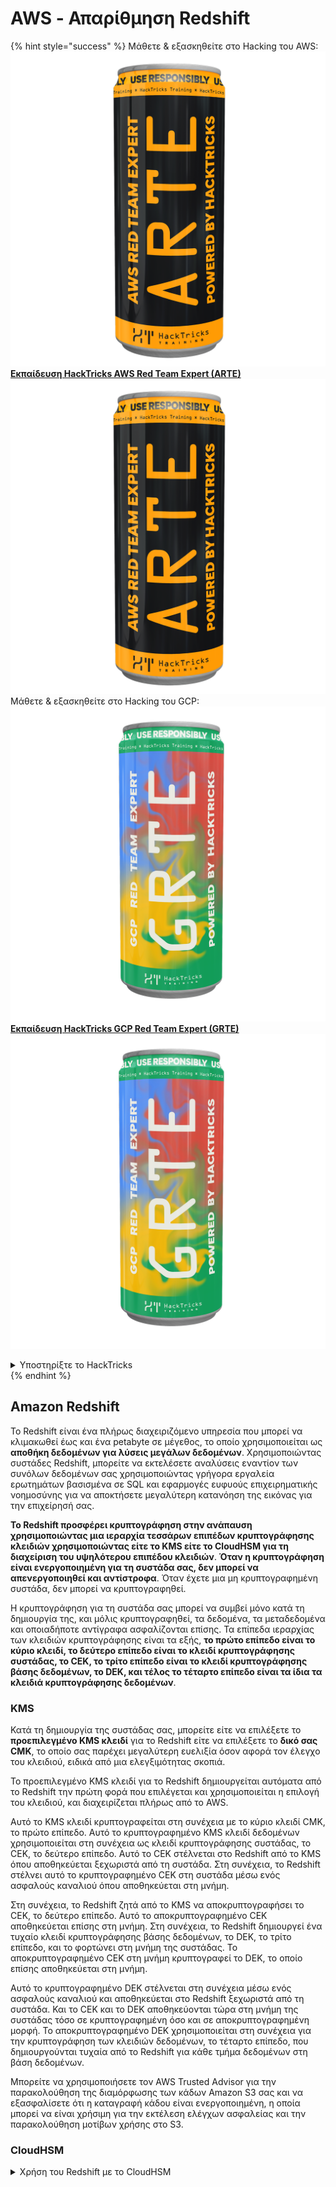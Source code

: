 # AWS - Απαρίθμηση Redshift

{% hint style="success" %}
Μάθετε & εξασκηθείτε στο Hacking του AWS:<img src="/.gitbook/assets/image.png" alt="" data-size="line">[**Εκπαίδευση HackTricks AWS Red Team Expert (ARTE)**](https://training.hacktricks.xyz/courses/arte)<img src="/.gitbook/assets/image.png" alt="" data-size="line">\
Μάθετε & εξασκηθείτε στο Hacking του GCP: <img src="/.gitbook/assets/image (2).png" alt="" data-size="line">[**Εκπαίδευση HackTricks GCP Red Team Expert (GRTE)**<img src="/.gitbook/assets/image (2).png" alt="" data-size="line">](https://training.hacktricks.xyz/courses/grte)

<details>

<summary>Υποστηρίξτε το HackTricks</summary>

* Ελέγξτε τα [**σχέδια συνδρομής**](https://github.com/sponsors/carlospolop)!
* **Εγγραφείτε** 💬 [**στην ομάδα Discord**](https://discord.gg/hRep4RUj7f) ή στην [**ομάδα telegram**](https://t.me/peass) ή **ακολουθήστε** μας στο **Twitter** 🐦 [**@hacktricks\_live**](https://twitter.com/hacktricks\_live)**.**
* **Κοινοποιήστε κόλπα χάκερ υποβάλλοντας PRs στα** [**HackTricks**](https://github.com/carlospolop/hacktricks) και [**HackTricks Cloud**](https://github.com/carlospolop/hacktricks-cloud) αποθετήρια στο GitHub.

</details>
{% endhint %}

## Amazon Redshift

Το Redshift είναι ένα πλήρως διαχειριζόμενο υπηρεσία που μπορεί να κλιμακωθεί έως και ένα petabyte σε μέγεθος, το οποίο χρησιμοποιείται ως **αποθήκη δεδομένων για λύσεις μεγάλων δεδομένων**. Χρησιμοποιώντας συστάδες Redshift, μπορείτε να εκτελέσετε αναλύσεις εναντίον των συνόλων δεδομένων σας χρησιμοποιώντας γρήγορα εργαλεία ερωτημάτων βασισμένα σε SQL και εφαρμογές ευφυούς επιχειρηματικής νοημοσύνης για να αποκτήσετε μεγαλύτερη κατανόηση της εικόνας για την επιχείρησή σας.

**Το Redshift προσφέρει κρυπτογράφηση στην ανάπαυση χρησιμοποιώντας μια ιεραρχία τεσσάρων επιπέδων κρυπτογράφησης κλειδιών χρησιμοποιώντας είτε το KMS είτε το CloudHSM για τη διαχείριση του υψηλότερου επιπέδου κλειδιών**. **Όταν η κρυπτογράφηση είναι ενεργοποιημένη για τη συστάδα σας, δεν μπορεί να απενεργοποιηθεί και αντίστροφα**. Όταν έχετε μια μη κρυπτογραφημένη συστάδα, δεν μπορεί να κρυπτογραφηθεί.

Η κρυπτογράφηση για τη συστάδα σας μπορεί να συμβεί μόνο κατά τη δημιουργία της, και μόλις κρυπτογραφηθεί, τα δεδομένα, τα μεταδεδομένα και οποιαδήποτε αντίγραφα ασφαλίζονται επίσης. Τα επίπεδα ιεραρχίας των κλειδιών κρυπτογράφησης είναι τα εξής, **το πρώτο επίπεδο είναι το κύριο κλειδί, το δεύτερο επίπεδο είναι το κλειδί κρυπτογράφησης συστάδας, το CEK, το τρίτο επίπεδο είναι το κλειδί κρυπτογράφησης βάσης δεδομένων, το DEK, και τέλος το τέταρτο επίπεδο είναι τα ίδια τα κλειδιά κρυπτογράφησης δεδομένων**.

### KMS

Κατά τη δημιουργία της συστάδας σας, μπορείτε είτε να επιλέξετε το **προεπιλεγμένο KMS κλειδί** για το Redshift είτε να επιλέξετε το **δικό σας CMK**, το οποίο σας παρέχει μεγαλύτερη ευελιξία όσον αφορά τον έλεγχο του κλειδιού, ειδικά από μια ελεγξιμότητας σκοπιά.

Το προεπιλεγμένο KMS κλειδί για το Redshift δημιουργείται αυτόματα από το Redshift την πρώτη φορά που επιλέγεται και χρησιμοποιείται η επιλογή του κλειδιού, και διαχειρίζεται πλήρως από το AWS.

Αυτό το KMS κλειδί κρυπτογραφείται στη συνέχεια με το κύριο κλειδί CMK, το πρώτο επίπεδο. Αυτό το κρυπτογραφημένο KMS κλειδί δεδομένων χρησιμοποιείται στη συνέχεια ως κλειδί κρυπτογράφησης συστάδας, το CEK, το δεύτερο επίπεδο. Αυτό το CEK στέλνεται στο Redshift από το KMS όπου αποθηκεύεται ξεχωριστά από τη συστάδα. Στη συνέχεια, το Redshift στέλνει αυτό το κρυπτογραφημένο CEK στη συστάδα μέσω ενός ασφαλούς καναλιού όπου αποθηκεύεται στη μνήμη.

Στη συνέχεια, το Redshift ζητά από το KMS να αποκρυπτογραφήσει το CEK, το δεύτερο επίπεδο. Αυτό το αποκρυπτογραφημένο CEK αποθηκεύεται επίσης στη μνήμη. Στη συνέχεια, το Redshift δημιουργεί ένα τυχαίο κλειδί κρυπτογράφησης βάσης δεδομένων, το DEK, το τρίτο επίπεδο, και το φορτώνει στη μνήμη της συστάδας. Το αποκρυπτογραφημένο CEK στη μνήμη κρυπτογραφεί το DEK, το οποίο επίσης αποθηκεύεται στη μνήμη.

Αυτό το κρυπτογραφημένο DEK στέλνεται στη συνέχεια μέσω ενός ασφαλούς καναλιού και αποθηκεύεται στο Redshift ξεχωριστά από τη συστάδα. Και το CEK και το DEK αποθηκεύονται τώρα στη μνήμη της συστάδας τόσο σε κρυπτογραφημένη όσο και σε αποκρυπτογραφημένη μορφή. Το αποκρυπτογραφημένο DEK χρησιμοποιείται στη συνέχεια για την κρυπτογράφηση των κλειδιών δεδομένων, το τέταρτο επίπεδο, που δημιουργούνται τυχαία από το Redshift για κάθε τμήμα δεδομένων στη βάση δεδομένων.

Μπορείτε να χρησιμοποιήσετε τον AWS Trusted Advisor για την παρακολούθηση της διαμόρφωσης των κάδων Amazon S3 σας και να εξασφαλίσετε ότι η καταγραφή κάδου είναι ενεργοποιημένη, η οποία μπορεί να είναι χρήσιμη για την εκτέλεση ελέγχων ασφαλείας και την παρακολούθηση μοτίβων χρήσης στο S3.

### CloudHSM

<details>

<summary>Χρήση του Redshift με το CloudHSM</summary>

Όταν εργάζεστε με το CloudHSM για να πραγματοποιήσετε την κρυπτογράφησή σας, πρώτα πρέπει να δημιουργήσετε μια αξιόπιστη σύνδεση μεταξύ του πελάτη HSM σας και του Redshift χρησιμοποιώντας πιστοποιητικά πελάτη και διακομιστή.

Αυτή η σύνδεση απαιτείται για να παρέχει ασφαλείς επικοινωνίες, επιτρέποντας την αποστολή κλειδιών κρυπτογράφησης μεταξύ του πελάτη HSM σας και των συστάδων Redshift σας. Χρησιμοποιώντας ένα τυχαία δημιουργημένο ζεύγος ιδιωτικού και δημόσιου κλειδιού, το Redshift δημιουργεί ένα δημόσιο πιστοποιητικό πελάτη, το οποίο κρυπτογραφείται και αποθηκεύεται από το Redshift. Αυτό πρέπει να ληφθεί και να καταχωρηθεί στον πελάτη HSM σας και να ανατεθεί στο σωστό τμήμα HSM.

Στη συνέχεια πρέπει να διαμορφώσετε το Redshift με τις ακόλουθες λεπτομέρειες του πελάτη
```bash
# Get clusters
aws redshift describe-clusters
## Get if publicly accessible
aws redshift describe-clusters | jq -r ".Clusters[].PubliclyAccessible"
## Get DB username to login
aws redshift describe-clusters | jq -r ".Clusters[].MasterUsername"
## Get endpoint
aws redshift describe-clusters | jq -r ".Clusters[].Endpoint"
## Public addresses of the nodes
aws redshift describe-clusters | jq -r ".Clusters[].ClusterNodes[].PublicIPAddress"
## Get IAM roles of the clusters
aws redshift describe-clusters | jq -r ".Clusters[].IamRoles"

# Endpoint access & authorization
aws redshift describe-endpoint-access
aws redshift describe-endpoint-authorization

# Get credentials
aws redshift get-cluster-credentials --db-user <username> --cluster-identifier <cluster-id>
## By default, the temporary credentials expire in 900 seconds. You can optionally specify a duration between 900 seconds (15 minutes) and 3600 seconds (60 minutes).
aws redshift get-cluster-credentials-with-iam --cluster-identifier <cluster-id>
## Gives creds to access redshift with the IAM redshift permissions given to the current AWS account
## More in https://docs.aws.amazon.com/redshift/latest/mgmt/redshift-iam-access-control-identity-based.html

# Authentication profiles
aws redshift describe-authentication-profiles

# Snapshots
aws redshift describe-cluster-snapshots

# Scheduled actions
aws redshift describe-scheduled-actions

# Connect
# The redshift instance must be publicly available (not by default), the sg need to allow inbounds connections to the port and you need creds
psql -h redshift-cluster-1.sdflju3jdfkfg.us-east-1.redshift.amazonaws.com -U admin -d dev -p 5439
```
## Ανύψωση δικαιωμάτων

{% content-ref url="../../aws-privilege-escalation/aws-redshift-privesc.md" %}
[aws-redshift-privesc.md](../../aws-privilege-escalation/aws-redshift-privesc.md)
{% endcontent-ref %}

## Διατήρηση

Οι παρακάτω ενέργειες επιτρέπουν τη χορήγηση πρόσβασης σε άλλους λογαριασμούς AWS στο cluster:

* [authorize-endpoint-access](https://docs.aws.amazon.com/cli/latest/reference/redshift/authorize-endpoint-access.html)
* [authorize-snapshot-access](https://docs.aws.amazon.com/cli/latest/reference/redshift/authorize-snapshot-access.html)

{% hint style="success" %}
Μάθετε & εξασκηθείτε στο Hacking του AWS:<img src="/.gitbook/assets/image.png" alt="" data-size="line">[**Εκπαίδευση HackTricks AWS Red Team Expert (ARTE)**](https://training.hacktricks.xyz/courses/arte)<img src="/.gitbook/assets/image.png" alt="" data-size="line">\
Μάθετε & εξασκηθείτε στο Hacking του GCP: <img src="/.gitbook/assets/image (2).png" alt="" data-size="line">[**Εκπαίδευση HackTricks GCP Red Team Expert (GRTE)**<img src="/.gitbook/assets/image (2).png" alt="" data-size="line">](https://training.hacktricks.xyz/courses/grte)

<details>

<summary>Υποστηρίξτε το HackTricks</summary>

* Ελέγξτε τα [**σχέδια συνδρομής**](https://github.com/sponsors/carlospolop)!
* **Εγγραφείτε** 💬 [**στην ομάδα Discord**](https://discord.gg/hRep4RUj7f) ή στην [**ομάδα telegram**](https://t.me/peass) ή **ακολουθήστε** μας στο **Twitter** 🐦 [**@hacktricks\_live**](https://twitter.com/hacktricks\_live)**.**
* **Μοιραστείτε κόλπα χάκινγκ υποβάλλοντας PRs στα** [**HackTricks**](https://github.com/carlospolop/hacktricks) και [**HackTricks Cloud**](https://github.com/carlospolop/hacktricks-cloud) αποθετήρια στο GitHub.

</details>
{% endhint %}
